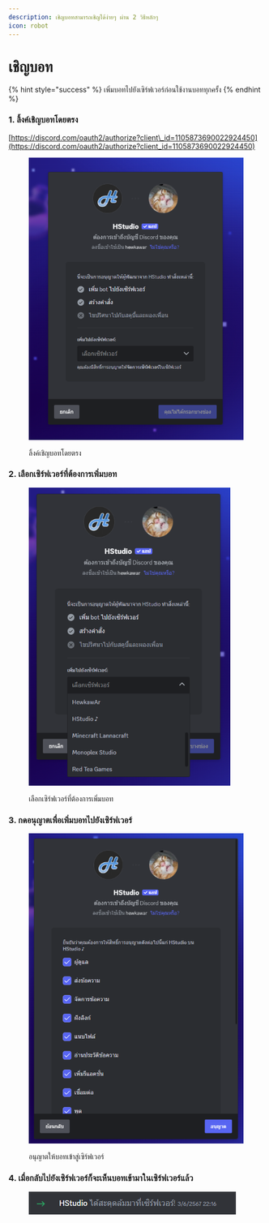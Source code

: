 ```yaml
---
description: เชิญบอทสามารถเชิญได้ง่ายๆ ผ่าน 2 วิธีหลักๆ
icon: robot
---
```


# เชิญบอท

{% hint style="success" %}
เพิ่มบอทไปยังเซิร์ฟเวอร์ก่อนใช้งานบอททุกครั้ง
{% endhint %}

### 1. ลิ้งค์เชิญบอทโดยตรง

[https://discord.com/oauth2/authorize?client\_id=1105873690022924450](https://discord.com/oauth2/authorize?client_id=1105873690022924450)

<figure><img src=".gitbook/assets/image (9).png" alt="" width="446"><figcaption><p>ลิ้งค์เชิญบอทโดยตรง</p></figcaption></figure>

### 2. เลือกเซิร์ฟเวอร์ที่ต้องการเพิ่มบอท

<figure><img src=".gitbook/assets/image (1) (1) (1).png" alt="" width="398"><figcaption><p>เลือกเซิร์ฟเวอร์ที่ต้องการเพิ่มบอท</p></figcaption></figure>

### 3. กดอนุญาตเพื่อเพิ่มบอทไปยังเซิร์ฟเวอร์

<figure><img src=".gitbook/assets/image (2) (1) (1).png" alt="" width="449"><figcaption><p>อนุญาตให้บอทเข้าสู่เซิร์ฟเวอร์</p></figcaption></figure>

### 4. เมื่อกลับไปยังเซิร์ฟเวอร์ก็จะเห็นบอทเข้ามาในเซิร์ฟเวอร์แล้ว

<figure><img src=".gitbook/assets/image (3) (1) (1).png" alt=""><figcaption></figcaption></figure>

